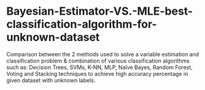 # Bayesian-Estimator-VS.-MLE-best-classification-algorithm-for-unknown-dataset
Comparison between the 2 methods used to solve a variable estimation and classification problem &amp; combination of various classification algorithms such as: Decision Trees, SVMs, K-NN, MLP, Naïve Bayes, Random Forest, Voting and Stacking techniques to achieve high accuracy percentage in given dataset with unknown labels.
